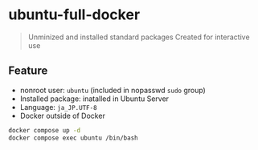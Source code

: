 # ubuntu-full-docker

> Unminized and installed standard packages
> Created for interactive use

## Feature

- nonroot user: `ubuntu` (included in nopasswd `sudo` group)
- Installed package: inatalled in Ubuntu Server
- Language: `ja_JP.UTF-8`
- Docker outside of Docker

```bash
docker compose up -d
docker compose exec ubuntu /bin/bash
```
